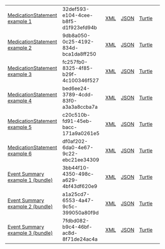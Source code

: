 <table class="list" width="100%">            
            <tr>
                <td><a href="MedicationStatement-32def593-e104-4cee-b8f5-d1f923efd94b.html">MedicationStatement example 1</a></td>
                <td>32def593-e104-4cee-b8f5-d1f923efd94b</td>
                <td><a href="MedicationStatement-32def593-e104-4cee-b8f5-d1f923efd94b.xml.html">XML</a></td>
                <td><a href="MedicationStatement-32def593-e104-4cee-b8f5-d1f923efd94b.json.html">JSON</a></td>
                <td><a href="MedicationStatement-32def593-e104-4cee-b8f5-d1f923efd94b.ttl.html">Turtle</a></td>
                <td></td>
            </tr>
            <tr>
                <td><a href="MedicationStatement-9db8a050-0c25-4192-834d-bca1da8ff250.html">MedicationStatement example 2</a></td>
                <td>9db8a050-0c25-4192-834d-bca1da8ff250</td>
                <td><a href="MedicationStatement-9db8a050-0c25-4192-834d-bca1da8ff250.xml.html">XML</a></td>
                <td><a href="MedicationStatement-9db8a050-0c25-4192-834d-bca1da8ff250.json.html">JSON</a></td>
                <td><a href="MedicationStatement-9db8a050-0c25-4192-834d-bca1da8ff250.ttl.html">Turtle</a></td>
                <td></td>
            </tr>
            <tr>
                <td><a href="MedicationStatement-fc257fb0-8325-4f85-b29f-4c100346f527.html">MedicationStatement example 3</a></td>
                <td>fc257fb0-8325-4f85-b29f-4c100346f527</td>
                <td><a href="MedicationStatement-fc257fb0-8325-4f85-b29f-4c100346f527.xml.html">XML</a></td>
                <td><a href="MedicationStatement-fc257fb0-8325-4f85-b29f-4c100346f527.json.html">JSON</a></td>
                <td><a href="MedicationStatement-fc257fb0-8325-4f85-b29f-4c100346f527.ttl.html">Turtle</a></td>
                <td></td>
            </tr>
           <tr>
                <td><a href="MedicationStatement-bed6ee24-3789-4cdd-83f0-a3a3a8ccba7a.html">MedicationStatement example 4</a></td>
                <td>bed6ee24-3789-4cdd-83f0-a3a3a8ccba7a</td>
                <td><a href="MedicationStatement-bed6ee24-3789-4cdd-83f0-a3a3a8ccba7a.xml.html">XML</a></td>
                <td><a href="MedicationStatement-bed6ee24-3789-4cdd-83f0-a3a3a8ccba7a.json.html">JSON</a></td>
                <td><a href="MedicationStatement-bed6ee24-3789-4cdd-83f0-a3a3a8ccba7a.ttl.html">Turtle</a></td>
                <td></td>
            </tr>
            <tr>
                <td><a href="MedicationStatement-c20c510b-fd91-45eb-bacc-171a9a0261e5.html">MedicationStatement example 5</a></td>
                <td>c20c510b-fd91-45eb-bacc-171a9a0261e5</td>
                <td><a href="MedicationStatement-c20c510b-fd91-45eb-bacc-171a9a0261e5.xml.html">XML</a></td>
                <td><a href="MedicationStatement-c20c510b-fd91-45eb-bacc-171a9a0261e5.json.html">JSON</a></td>
                <td><a href="MedicationStatement-c20c510b-fd91-45eb-bacc-171a9a0261e5.ttl.html">Turtle</a></td>
                <td></td>
            </tr>
            <tr>
                <td><a href="MedicationStatement-df0af202-6da0-4e67-9c22-ebc21ee34309.html">MedicationStatement example 6</a></td>
                <td>df0af202-6da0-4e67-9c22-ebc21ee34309</td>
                <td><a href="MedicationStatement-df0af202-6da0-4e67-9c22-ebc21ee34309.xml.html">XML</a></td>
                <td><a href="MedicationStatement-df0af202-6da0-4e67-9c22-ebc21ee34309.json.html">JSON</a></td>
                <td><a href="MedicationStatement-df0af202-6da0-4e67-9c22-ebc21ee34309.ttl.html">Turtle</a></td>
                <td></td>
            </tr>
            <tr>
                <td><a href="Bundle-3bb44f10-4350-498c-a629-4bf43df620e9.html">Event Summary example 1 (bundle)</a></td>
                <td>3bb44f10-4350-498c-a629-4bf43df620e9</td>
                <td><a href="Bundle-3bb44f10-4350-498c-a629-4bf43df620e9.xml.html">XML</a></td>
                <td><a href="Bundle-3bb44f10-4350-498c-a629-4bf43df620e9.json.html">JSON</a></td>
                <td><a href="Bundle-3bb44f10-4350-498c-a629-4bf43df620e9.ttl.html">Turtle</a></td>
                <td></td>
            </tr>
            <tr>
                <td><a href="Bundle-a1a25cd7-6553-4a47-9c5c-399050a80f9d.html">Event Summary example 2 (bundle)</a></td>
                <td>a1a25cd7-6553-4a47-9c5c-399050a80f9d</td>
                <td><a href="Bundle-a1a25cd7-6553-4a47-9c5c-399050a80f9d.xml.html">XML</a></td>
                <td><a href="Bundle-a1a25cd7-6553-4a47-9c5c-399050a80f9d.json.html">JSON</a></td>
                <td><a href="Bundle-a1a25cd7-6553-4a47-9c5c-399050a80f9d.ttl.html">Turtle</a></td>
                <td></td>
            </tr>
            <tr>
                <td><a href="Bundle-7fdbd082-b9c4-46bf-ac8d-8f71de24ac4a.html">Event Summary example 3 (bundle)</a></td>
                <td>7fdbd082-b9c4-46bf-ac8d-8f71de24ac4a</td>
                <td><a href="Bundle-7fdbd082-b9c4-46bf-ac8d-8f71de24ac4a.xml.html">XML</a></td>
                <td><a href="Bundle-7fdbd082-b9c4-46bf-ac8d-8f71de24ac4a.json.html">JSON</a></td>
                <td><a href="Bundle-7fdbd082-b9c4-46bf-ac8d-8f71de24ac4a.ttl.html">Turtle</a></td>
            </tr>
 </table>